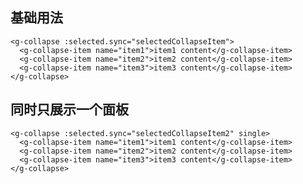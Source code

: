## 基础用法

<ClientOnly>
  <g-collapse-1></g-collapse-1>
</ClientOnly>

```vue
<g-collapse :selected.sync="selectedCollapseItem">
  <g-collapse-item name="item1">item1 content</g-collapse-item>
  <g-collapse-item name="item2">item2 content</g-collapse-item>
  <g-collapse-item name="item3">item3 content</g-collapse-item>
</g-collapse>
```

## 同时只展示一个面板

<ClientOnly>
  <g-collapse-2></g-collapse-2>
</ClientOnly>

```vue
<g-collapse :selected.sync="selectedCollapseItem2" single>
  <g-collapse-item name="item1">item1 content</g-collapse-item>
  <g-collapse-item name="item2">item2 content</g-collapse-item>
  <g-collapse-item name="item3">item3 content</g-collapse-item>
</g-collapse>
```

